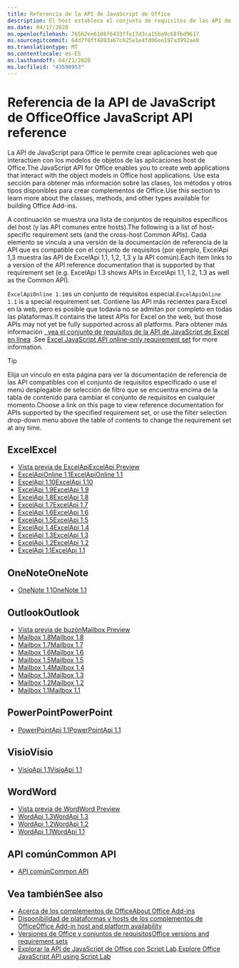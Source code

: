 ```yaml
---
title: Referencia de la API de JavaScript de Office
description: El host establece el conjunto de requisitos de las API de JavaScript de Office.
ms.date: 04/17/2020
ms.openlocfilehash: 765b2ee6108f6433ffe17d3ca15ba9c68fbd9617
ms.sourcegitcommit: 6dd770ff4893a67c625e1e4fd06ee197a3992ae0
ms.translationtype: MT
ms.contentlocale: es-ES
ms.lasthandoff: 04/21/2020
ms.locfileid: "43598953"
---
```

# <a name="office-javascript-api-reference"></a><span data-ttu-id="d67ef-103">Referencia de la API de JavaScript de Office</span><span class="sxs-lookup"><span data-stu-id="d67ef-103">Office JavaScript API reference</span></span>

<span data-ttu-id="d67ef-104">La API de JavaScript para Office le permite crear aplicaciones web que interactúen con los modelos de objetos de las aplicaciones host de Office.</span><span class="sxs-lookup"><span data-stu-id="d67ef-104">The JavaScript API for Office enables you to create web applications that interact with the object models in Office host applications.</span></span> <span data-ttu-id="d67ef-105">Use esta sección para obtener más información sobre las clases, los métodos y otros tipos disponibles para crear complementos de Office.</span><span class="sxs-lookup"><span data-stu-id="d67ef-105">Use this section to learn more about the classes, methods, and other types available for building Office Add-ins.</span></span>

<span data-ttu-id="d67ef-106">A continuación se muestra una lista de conjuntos de requisitos específicos del host (y las API comunes entre hosts).</span><span class="sxs-lookup"><span data-stu-id="d67ef-106">The following is a list of host-specific requirement sets (and the cross-host Common APIs).</span></span> <span data-ttu-id="d67ef-107">Cada elemento se vincula a una versión de la documentación de referencia de la API que es compatible con el conjunto de requisitos (por ejemplo, ExcelApi 1,3 muestra las API de ExcelApi 1,1, 1,2, 1,3 y la API común).</span><span class="sxs-lookup"><span data-stu-id="d67ef-107">Each item links to a version of the API reference documentation that is supported by that requirement set (e.g. ExcelApi 1.3 shows APIs in ExcelApi 1.1, 1.2, 1.3 as well as the Common API).</span></span>

<span data-ttu-id="d67ef-108">`ExcelApiOnline 1.1`es un conjunto de requisitos especial.</span><span class="sxs-lookup"><span data-stu-id="d67ef-108">`ExcelApiOnline 1.1` is a special requirement set.</span></span> <span data-ttu-id="d67ef-109">Contiene las API más recientes para Excel en la web, pero es posible que todavía no se admitan por completo en todas las plataformas.</span><span class="sxs-lookup"><span data-stu-id="d67ef-109">It contains the latest APIs for Excel on the web, but those APIs may not yet be fully supported across all platforms.</span></span> <span data-ttu-id="d67ef-110">Para obtener más información [, vea el conjunto de requisitos de la API de JavaScript de Excel en línea](/office/dev/add-ins/reference/requirement-sets/excel-api-online-requirement-set) .</span><span class="sxs-lookup"><span data-stu-id="d67ef-110">See [Excel JavaScript API online-only requirement set](/office/dev/add-ins/reference/requirement-sets/excel-api-online-requirement-set) for more information.</span></span>

> [!TIP]
> <span data-ttu-id="d67ef-111">Elija un vínculo en esta página para ver la documentación de referencia de las API compatibles con el conjunto de requisitos especificado o use el menú desplegable de selección de filtro que se encuentra encima de la tabla de contenido para cambiar el conjunto de requisitos en cualquier momento.</span><span class="sxs-lookup"><span data-stu-id="d67ef-111">Choose a link on this page to view reference documentation for APIs supported by the specified requirement set, or use the filter selection drop-down menu above the table of contents to change the requirement set at any time.</span></span>

## <a name="excel"></a><span data-ttu-id="d67ef-112">Excel</span><span class="sxs-lookup"><span data-stu-id="d67ef-112">Excel</span></span>

- [<span data-ttu-id="d67ef-113">Vista previa de ExcelApi</span><span class="sxs-lookup"><span data-stu-id="d67ef-113">ExcelApi Preview</span></span>](/javascript/api/excel?view=excel-js-preview)
- [<span data-ttu-id="d67ef-114">ExcelApiOnline 1,1</span><span class="sxs-lookup"><span data-stu-id="d67ef-114">ExcelApiOnline 1.1</span></span>](/javascript/api/excel?view=excel-js-online)
- [<span data-ttu-id="d67ef-115">ExcelApi 1.10</span><span class="sxs-lookup"><span data-stu-id="d67ef-115">ExcelApi 1.10</span></span>](/javascript/api/excel?view=excel-js-1.10)
- [<span data-ttu-id="d67ef-116">ExcelApi 1.9</span><span class="sxs-lookup"><span data-stu-id="d67ef-116">ExcelApi 1.9</span></span>](/javascript/api/excel?view=excel-js-1.9)
- [<span data-ttu-id="d67ef-117">ExcelApi 1.8</span><span class="sxs-lookup"><span data-stu-id="d67ef-117">ExcelApi 1.8</span></span>](/javascript/api/excel?view=excel-js-1.8)
- [<span data-ttu-id="d67ef-118">ExcelApi 1.7</span><span class="sxs-lookup"><span data-stu-id="d67ef-118">ExcelApi 1.7</span></span>](/javascript/api/excel?view=excel-js-1.7)
- [<span data-ttu-id="d67ef-119">ExcelApi 1.6</span><span class="sxs-lookup"><span data-stu-id="d67ef-119">ExcelApi 1.6</span></span>](/javascript/api/excel?view=excel-js-1.6)
- [<span data-ttu-id="d67ef-120">ExcelApi 1.5</span><span class="sxs-lookup"><span data-stu-id="d67ef-120">ExcelApi 1.5</span></span>](/javascript/api/excel?view=excel-js-1.5)
- [<span data-ttu-id="d67ef-121">ExcelApi 1.4</span><span class="sxs-lookup"><span data-stu-id="d67ef-121">ExcelApi 1.4</span></span>](/javascript/api/excel?view=excel-js-1.4)
- [<span data-ttu-id="d67ef-122">ExcelApi 1.3</span><span class="sxs-lookup"><span data-stu-id="d67ef-122">ExcelApi 1.3</span></span>](/javascript/api/excel?view=excel-js-1.3)
- [<span data-ttu-id="d67ef-123">ExcelApi 1.2</span><span class="sxs-lookup"><span data-stu-id="d67ef-123">ExcelApi 1.2</span></span>](/javascript/api/excel?view=excel-js-1.2)
- [<span data-ttu-id="d67ef-124">ExcelApi 1.1</span><span class="sxs-lookup"><span data-stu-id="d67ef-124">ExcelApi 1.1</span></span>](/javascript/api/excel?view=excel-js-1.1)

## <a name="onenote"></a><span data-ttu-id="d67ef-125">OneNote</span><span class="sxs-lookup"><span data-stu-id="d67ef-125">OneNote</span></span>

- [<span data-ttu-id="d67ef-126">OneNote 1,1</span><span class="sxs-lookup"><span data-stu-id="d67ef-126">OneNote 1.1</span></span>](/javascript/api/onenote?view=onenote-js-1.1)

## <a name="outlook"></a><span data-ttu-id="d67ef-127">Outlook</span><span class="sxs-lookup"><span data-stu-id="d67ef-127">Outlook</span></span>

- [<span data-ttu-id="d67ef-128">Vista previa de buzón</span><span class="sxs-lookup"><span data-stu-id="d67ef-128">Mailbox Preview</span></span>](/javascript/api/outlook?view=outlook-js-preview)
- [<span data-ttu-id="d67ef-129">Mailbox 1.8</span><span class="sxs-lookup"><span data-stu-id="d67ef-129">Mailbox 1.8</span></span>](/javascript/api/outlook?view=outlook-js-1.8)
- [<span data-ttu-id="d67ef-130">Mailbox 1.7</span><span class="sxs-lookup"><span data-stu-id="d67ef-130">Mailbox 1.7</span></span>](/javascript/api/outlook?view=outlook-js-1.7)
- [<span data-ttu-id="d67ef-131">Mailbox 1.6</span><span class="sxs-lookup"><span data-stu-id="d67ef-131">Mailbox 1.6</span></span>](/javascript/api/outlook?view=outlook-js-1.6)
- [<span data-ttu-id="d67ef-132">Mailbox 1.5</span><span class="sxs-lookup"><span data-stu-id="d67ef-132">Mailbox 1.5</span></span>](/javascript/api/outlook?view=outlook-js-1.5)
- [<span data-ttu-id="d67ef-133">Mailbox 1.4</span><span class="sxs-lookup"><span data-stu-id="d67ef-133">Mailbox 1.4</span></span>](/javascript/api/outlook?view=outlook-js-1.4)
- [<span data-ttu-id="d67ef-134">Mailbox 1.3</span><span class="sxs-lookup"><span data-stu-id="d67ef-134">Mailbox 1.3</span></span>](/javascript/api/outlook?view=outlook-js-1.3)
- [<span data-ttu-id="d67ef-135">Mailbox 1.2</span><span class="sxs-lookup"><span data-stu-id="d67ef-135">Mailbox 1.2</span></span>](/javascript/api/outlook?view=outlook-js-1.2)
- [<span data-ttu-id="d67ef-136">Mailbox 1.1</span><span class="sxs-lookup"><span data-stu-id="d67ef-136">Mailbox 1.1</span></span>](/javascript/api/outlook?view=outlook-js-1.1)

## <a name="powerpoint"></a><span data-ttu-id="d67ef-137">PowerPoint</span><span class="sxs-lookup"><span data-stu-id="d67ef-137">PowerPoint</span></span>

- [<span data-ttu-id="d67ef-138">PowerPointApi 1.1</span><span class="sxs-lookup"><span data-stu-id="d67ef-138">PowerPointApi 1.1</span></span>](/javascript/api/powerpoint?view=powerpoint-js-1.1)

## <a name="visio"></a><span data-ttu-id="d67ef-139">Visio</span><span class="sxs-lookup"><span data-stu-id="d67ef-139">Visio</span></span>

- [<span data-ttu-id="d67ef-140">VisioApi 1,1</span><span class="sxs-lookup"><span data-stu-id="d67ef-140">VisioApi 1.1</span></span>](/javascript/api/visio?view=visio-js-1.1)

## <a name="word"></a><span data-ttu-id="d67ef-141">Word</span><span class="sxs-lookup"><span data-stu-id="d67ef-141">Word</span></span>

- [<span data-ttu-id="d67ef-142">Vista previa de Word</span><span class="sxs-lookup"><span data-stu-id="d67ef-142">Word Preview</span></span>](/javascript/api/word?view=word-js-preview)
- [<span data-ttu-id="d67ef-143">WordApi 1.3</span><span class="sxs-lookup"><span data-stu-id="d67ef-143">WordApi 1.3</span></span>](/javascript/api/word?view=word-js-1.3)
- [<span data-ttu-id="d67ef-144">WordApi 1.2</span><span class="sxs-lookup"><span data-stu-id="d67ef-144">WordApi 1.2</span></span>](/javascript/api/word?view=word-js-1.2)
- [<span data-ttu-id="d67ef-145">WordApi 1.1</span><span class="sxs-lookup"><span data-stu-id="d67ef-145">WordApi 1.1</span></span>](/javascript/api/word?view=word-js-1.1)

## <a name="common-api"></a><span data-ttu-id="d67ef-146">API común</span><span class="sxs-lookup"><span data-stu-id="d67ef-146">Common API</span></span>

- [<span data-ttu-id="d67ef-147">API común</span><span class="sxs-lookup"><span data-stu-id="d67ef-147">Common API</span></span>](/javascript/api/office?view=common-js)

## <a name="see-also"></a><span data-ttu-id="d67ef-148">Vea también</span><span class="sxs-lookup"><span data-stu-id="d67ef-148">See also</span></span>

- [<span data-ttu-id="d67ef-149">Acerca de los complementos de Office</span><span class="sxs-lookup"><span data-stu-id="d67ef-149">About Office Add-ins</span></span>](/office/dev/add-ins/overview)
- [<span data-ttu-id="d67ef-150">Disponibilidad de plataformas y hosts de los complementos de Office</span><span class="sxs-lookup"><span data-stu-id="d67ef-150">Office Add-in host and platform availability</span></span>](/office/dev/add-ins/overview/office-add-in-availability)
- [<span data-ttu-id="d67ef-151">Versiones de Office y conjuntos de requisitos</span><span class="sxs-lookup"><span data-stu-id="d67ef-151">Office versions and requirement sets</span></span>](/office/dev/add-ins/develop/office-versions-and-requirement-sets)
- <span data-ttu-id="d67ef-152">[Explorar la API de JavaScript de Office con Script Lab](/office/dev/add-ins/overview/explore-with-script-lab).</span><span class="sxs-lookup"><span data-stu-id="d67ef-152">[Explore Office JavaScript API using Script Lab](/office/dev/add-ins/overview/explore-with-script-lab)</span></span>
